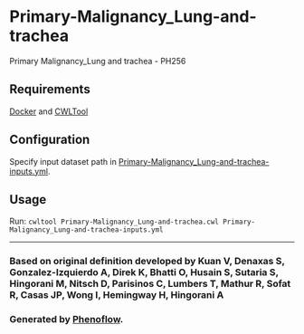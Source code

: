 # Primary-Malignancy_Lung-and-trachea

Primary Malignancy_Lung and trachea - PH256

## Requirements

[Docker](https://docs.docker.com/install/) and [CWLTool](https://github.com/common-workflow-language/cwltool#install)

## Configuration

Specify input dataset path in [Primary-Malignancy_Lung-and-trachea-inputs.yml](Primary-Malignancy_Lung-and-trachea-inputs.yml).

## Usage

Run: `cwltool Primary-Malignancy_Lung-and-trachea.cwl Primary-Malignancy_Lung-and-trachea-inputs.yml`

***

### Based on original definition developed by Kuan V, Denaxas S, Gonzalez-Izquierdo A, Direk K, Bhatti O, Husain S, Sutaria S, Hingorani M, Nitsch D, Parisinos C, Lumbers T, Mathur R, Sofat R, Casas JP, Wong I, Hemingway H, Hingorani A
### Generated by [Phenoflow](https://kclhi.org/phenoflow).
